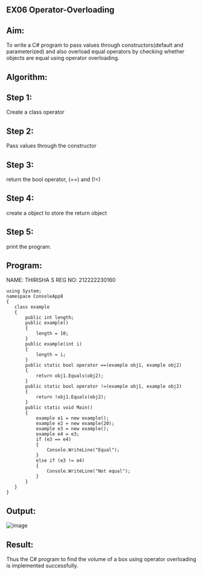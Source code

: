 ## EX06 Operator-Overloading

## Aim:
To write a C# program to pass values through constructors(default and parameterized) and also overload equal operators by checking whether objects are equal using operator overloading.

## Algorithm:
## Step 1:
Create a class operator

## Step 2:
Pass values through the constructor

## Step 3:
return the bool operator, (==) and (!=)

## Step 4:
create a object to store the return object

## Step 5:
print the program.

## Program:

NAME: THIRISHA S
REG NO: 212222230160

```
using System;
namespace ConsoleApp8
{
   class example
   {
       public int length;
       public example()
       {
           length = 10;
       }
       public example(int i)
       {
           length = i;
       }
       public static bool operator ==(example obj1, example obj2)
       {
           return obj1.Equals(obj2);
       }
       public static bool operator !=(example obj1, example obj2)
       {
           return !obj1.Equals(obj2);
       }
       public static void Main()
       {
           example e1 = new example();
           example e2 = new example(20);
           example e3 = new example();
           example e4 = e3;
           if (e3 == e4)
           {
               Console.WriteLine("Equal");
           }
           else if (e3 != e4)
           {
               Console.WriteLine("Not equal");
           }
       }
   }
}
```

## Output:
![image](https://github.com/Thirisha-s/Operator-Overloading/assets/120380280/b165a42c-5a03-4a68-a233-d8e2c1af466a)

## Result:
Thus the C# program to find the volume of a box using operator overloading is implemented successfully.

